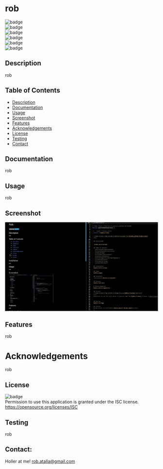 # rob

  ![badge](https://img.shields.io/github/languages/top/ratalla816/readme-generator)
  <br> 
  ![badge](https://img.shields.io/github/languages/count/ratalla816/readme-generator)
  <br>
  ![badge](https://img.shields.io/github/issues/ratalla816/readme-generator)
  <br>
  ![badge](https://img.shields.io/github/issues-closed/ratalla816/readme-generator)
  <br>
  ![badge](https://img.shields.io/github/last-commit/ratalla816/readme-generator)
  <br>
  ![badge](https://img.shields.io/badge/license-ISC-important)
  
  ## Description
  
   rob
 
  ## Table of Contents
  - [Description](#description)
  - [Documentation](#documentation)
  - [Usage](#usage)
  - [Screenshot](#screenshot)
  - [Features](#features)
  - [Acknowledgements](#acknowledgements)
  - [License](#license)
  - [Testing](#testing)
  - [Contact](#contact)

  ## Documentation
  rob
 
  ## Usage
  rob

  ## Screenshot
  ![Screenshot](utils/images/screenshot.jpg)

  ## Features
  rob
  
  # Acknowledgements
  rob
    
  ## License
  ![badge](https://img.shields.io/badge/license-ISC-important)
  <br>
  Permission to use this application is granted under the ISC license. <https://opensource.org/licenses/ISC>


  ## Testing
  rob

  ## Contact:
  Holler at me! <a href="mailto:rob.atalla@gmail.com">rob.atalla@gmail.com</a>
 